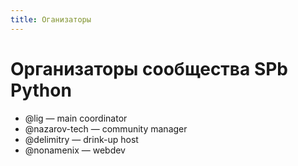 ```yaml
---
title: Оганизаторы
---
```


# Организаторы сообщества SPb Python

* @lig — main coordinator
* @nazarov-tech — community manager
* @delimitry — drink-up host
* @nonamenix — webdev
